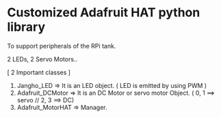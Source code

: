 Customized Adafruit HAT python library 
=======================

To support peripherals of the RPi tank.

2 LEDs, 2 Servo Motors..

[ 2 Important classes ]

1. Jangho_LED   => It is an LED object. ( LED is emitted by using PWM )
2. Adafruit_DCMotor => It is an DC Motor or servo motor Object. ( 0, 1 ==> servo // 2, 3 ==> DC)
3. Adafruit_MotorHAT => Manager.

